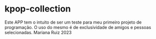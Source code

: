 # kpop-collection
Este APP tem o intuito de ser um teste para meu primeiro projeto de programação. O uso do mesmo é de exclusividade de amigos e pessoas selecionadas.
Mariana Ruiz 2023
